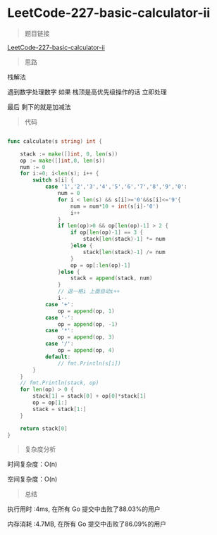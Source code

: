 #  LeetCode-227-basic-calculator-ii

>题目链接

[LeetCode-227-basic-calculator-ii](https://leetcode-cn.com/problems/basic-calculator-ii/)

>思路

栈解法

遇到数字处理数字 如果 栈顶是高优先级操作的话 立即处理

最后 剩下的就是加减法

>代码

```go

func calculate(s string) int {

    stack := make([]int, 0, len(s))
    op := make([]int,0, len(s))
    num := 0
    for i:=0; i<len(s); i++ {
        switch s[i] {
            case '1','2','3','4','5','6','7','8','9','0':
                num = 0
                for i < len(s) && s[i]>='0'&&s[i]<='9'{
                    num = num*10 + int(s[i]-'0')
                    i++
                }
                if len(op)>0 && op[len(op)-1] > 2 {
                    if op[len(op)-1] == 3 {
                        stack[len(stack)-1] *= num
                    }else {
                        stack[len(stack)-1] /= num
                    }
                    op = op[:len(op)-1]
                }else {
                    stack = append(stack, num)
                }      
                // 退一格i 上面自动i++
                i--  
            case '+':
                op = append(op, 1)
            case '-':
                op = append(op, -1)
            case '*':
                op = append(op, 3)
            case '/':
                op = append(op, 4)
            default:
                // fmt.Println(s[i])
        }
    }
    // fmt.Println(stack, op)
    for len(op) > 0 {
        stack[1] = stack[0] + op[0]*stack[1]
        op = op[1:]
        stack = stack[1:]
    }

    return stack[0]
}

```

>复杂度分析

时间复杂度：O(n)

空间复杂度：O(n)

>总结

执行用时 :4ms, 在所有 Go 提交中击败了88.03%的用户
 
内存消耗 :4.7MB, 在所有 Go 提交中击败了86.09%的用户
